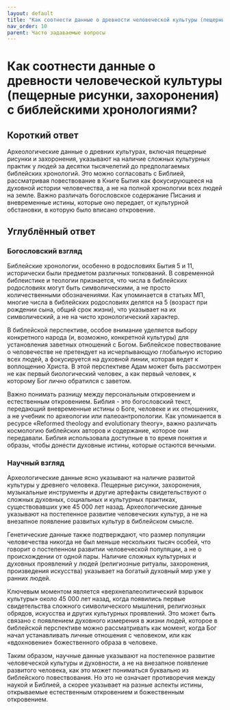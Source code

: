 ```yaml
---
layout: default
title: "Как соотнести данные о древности человеческой культуры (пещерные рисунки, захоронения) с библейскими хронологиями?"
nav_order: 10
parent: Часто задаваемые вопросы
---
```


# Как соотнести данные о древности человеческой культуры (пещерные рисунки, захоронения) с библейскими хронологиями?

## Короткий ответ

Археологические данные о древних культурах, включая пещерные рисунки и захоронения, указывают на наличие сложных культурных практик у людей за десятки тысячелетий до предполагаемых библейских хронологий. Это можно согласовать с Библией, рассматривая повествование в Книге Бытия как фокусирующееся на духовной истории человечества, а не на полной хронологии всех людей на земле. Важно различать богословское содержание Писания и вневременные истины, которые оно передает, от культурной обстановки, в которую было вписано откровение.

## Углублённый ответ

### Богословский взгляд

Библейские хронологии, особенно в родословиях Бытия 5 и 11, исторически были предметом различных толкований. В современной библеистике и теологии признается, что числа в библейских родословиях могут быть символическими, а не просто количественными обозначениями. Как упоминается в статьях МП, многие числа в библейских родословиях делятся на 5 (возраст при рождении сына, общий срок жизни), что указывает на их символический, а не на чисто хронологический характер.

В библейской перспективе, особое внимание уделяется выбору конкретного народа (и, возможно, конкретной культуры) для установления заветных отношений с Богом. Библейское повествование о человечестве не претендует на исчерпывающую глобальную историю всех людей, а фокусируется на духовной линии, которая ведет к воплощению Христа. В этой перспективе Адам может быть рассмотрен не как первый биологический человек, а как первый человек, к которому Бог лично обратился с заветом.

Важно понимать разницу между персональным откровением и естественным откровением. Библия - это богословский текст, передающий вневременные истины о Боге, человеке и их отношениях, а не учебник по археологии или палеоантропологии. Как упоминается в ресурсе «Reformed theology and evolutionary theory», важно различать космологию библейских авторов и содержание, которое они передавали. Библия использовала доступные в то время понятия и образы, чтобы донести духовные истины, которые остаются вечными.

### Научный взгляд

Археологические данные ясно указывают на наличие развитой культуры у древнего человека. Пещерные рисунки, захоронения, музыкальные инструменты и другие артефакты свидетельствуют о сложных духовных, социальных и культурных практиках, существовавших уже 45 000 лет назад. Археологические данные указывают на постепенное развитие человеческих культур, а не на внезапное появление развитых культур в библейском смысле.

Генетические данные также подтверждают, что размер популяции человечества никогда не был меньше нескольких тысяч особей, что говорит о постепенном развитии человеческой популяции, а не о происхождении от одной пары. Наличие сложных культурных и духовных проявлений у людей (религиозные ритуалы, захоронения, произведения искусства) указывает на богатый духовный мир уже у ранних людей.

Ключевым моментом является «верхнепалеолитический взрывок культуры» около 45 000 лет назад, когда появились первые свидетельства сложного символического мышления, религиозных обрядов, искусства и других культурных проявлений. Это может быть связано с появлением духовного измерения в жизни людей, которое в библейской перспективе можно рассматривать как момент, когда Бог начал устанавливать личные отношения с человеком, или как «вдохновение» божественного образа в человеке.

Таким образом, научные данные указывают на постепенное развитие человеческой культуры и духовности, а не на внезапное появление развитого человека, как это может пониматься буквально из библейского повествования. Но это не означает противоречия между наукой и Библией, а скорее указывает на разные аспекты истины, открываемые естественным откровением и божественным откровением.